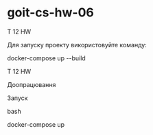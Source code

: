 # goit-cs-hw-06 

T 12 HW 

Для запуску проекту використовуйте команду:

docker-compose up --build

T 12 HW 

Доопрацювання 

Запуск 

bash 

docker-compose up 
